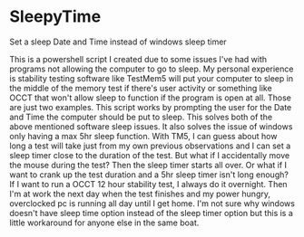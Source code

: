 # SleepyTime
Set a sleep Date and Time instead of windows sleep timer

This is a powershell script I created due to some issues I've had with programs not allowing the computer to go to sleep. My personal experience is stability testing software like TestMem5 will put your computer to sleep in the middle of the memory test if there's user activity or something like OCCT that won't allow sleep to function if the program is open at all. Those are just two examples. This script works by prompting the user for the Date and Time the computer should be put to sleep. This solves both of the above mentioned software sleep issues. It also solves the issue of windows only having a max 5hr sleep function. With TM5, I can guess about how long a test will take just from my own previous observations and I can set a sleep timer close to the duration of the test. But what if I accidentally move the mouse during the test? Then the sleep timer starts all over. Or what if I want to crank up the test duration and a 5hr sleep timer isn't long enough? If I want to run a OCCT 12 hour stability test, I always do it overnight. Then I'm at work the next day when the test finishes and my power hungry, overclocked pc is running all day until I get home. I'm not sure why windows doesn't have sleep time option instead of the sleep timer option but this is a little workaround for anyone else in the same boat. 
